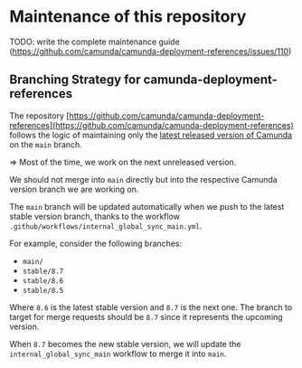 # Maintenance of this repository

TODO: write the complete maintenance guide (https://github.com/camunda/camunda-deployment-references/issues/110)

## Branching Strategy for camunda-deployment-references

The repository [https://github.com/camunda/camunda-deployment-references](https://github.com/camunda/camunda-deployment-references) follows the logic of maintaining only the [latest released version of Camunda](https://docs.camunda.io/docs/8.7/reference/release-notes/) on the `main` branch.

=> Most of the time, we work on the next unreleased version.

We should not merge into `main` directly but into the respective Camunda version branch we are working on.

The `main` branch will be updated automatically when we push to the latest stable version branch, thanks to the workflow `.github/workflows/internal_global_sync_main.yml`.

For example, consider the following branches:

- `main/`
- `stable/8.7`
- `stable/8.6`
- `stable/8.5`

Where `8.6` is the latest stable version and `8.7` is the next one. The branch to target for merge requests should be `8.7` since it represents the upcoming version.

When `8.7` becomes the new stable version, we will update the `internal_global_sync_main` workflow to merge it into `main`.
